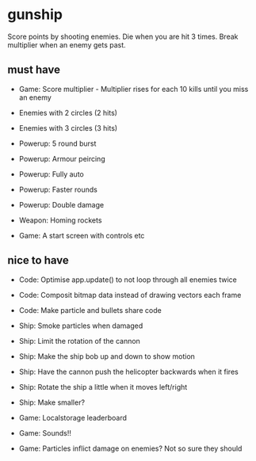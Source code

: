 # gunship

Score points by shooting enemies.
Die when you are hit 3 times.
Break multiplier when an enemy gets past.

## must have

* Game: Score multiplier - Multiplier rises for each 10 kills until you miss an enemy

* Enemies with 2 circles (2 hits)
* Enemies with 3 circles (3 hits)

* Powerup: 5 round burst
* Powerup: Armour peircing
* Powerup: Fully auto
* Powerup: Faster rounds
* Powerup: Double damage

* Weapon: Homing rockets

* Game: A start screen with controls etc

## nice to have

* Code: Optimise app.update() to not loop through all enemies twice
* Code: Composit bitmap data instead of drawing vectors each frame
* Code: Make particle and bullets share code

* Ship: Smoke particles when damaged
* Ship: Limit the rotation of the cannon
* Ship: Make the ship bob up and down to show motion
* Ship: Have the cannon push the helicopter backwards when it fires
* Ship: Rotate the ship a little when it moves left/right
* Ship: Make smaller?

* Game: Localstorage leaderboard
* Game: Sounds!!
* Game: Particles inflict damage on enemies? Not so sure they should
